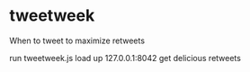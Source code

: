 tweetweek
=========

When to tweet to maximize retweets

run tweetweek.js
load up 127.0.0.1:8042
get delicious retweets
